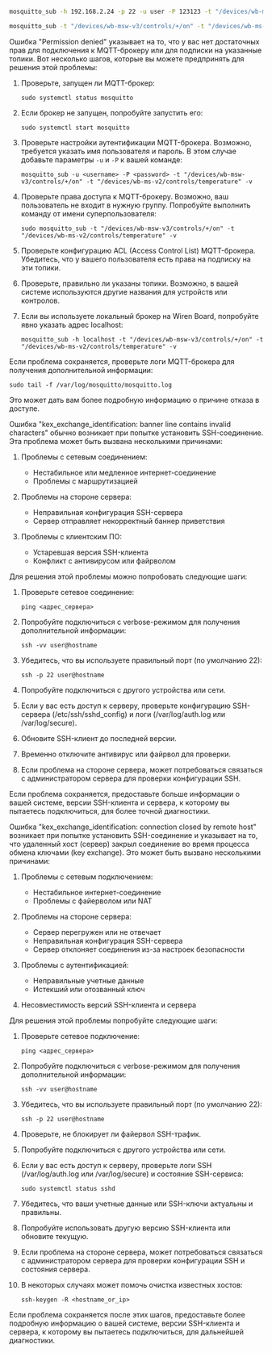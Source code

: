 ```bash
mosquitto_sub -h 192.168.2.24 -p 22 -u user -P 123123 -t "/devices/wb-msw-v3/controls/+/on" -t "/devices/wb-ms-v2/controls/temperature" -v
```

```bash
mosquitto_sub -t "/devices/wb-msw-v3/controls/+/on" -t "/devices/wb-ms-v2/controls/temperature" -v -p 1883
```

Ошибка "Permission denied" указывает на то, что у вас нет достаточных прав для подключения к MQTT-брокеру или для подписки на указанные топики. Вот несколько шагов, которые вы можете предпринять для решения этой проблемы:

1. Проверьте, запущен ли MQTT-брокер:
   ```
   sudo systemctl status mosquitto
   ```

2. Если брокер не запущен, попробуйте запустить его:
   ```
   sudo systemctl start mosquitto
   ```

3. Проверьте настройки аутентификации MQTT-брокера. Возможно, требуется указать имя пользователя и пароль. В этом случае добавьте параметры `-u` и `-P` к вашей команде:
   ```
   mosquitto_sub -u <username> -P <password> -t "/devices/wb-msw-v3/controls/+/on" -t "/devices/wb-ms-v2/controls/temperature" -v
   ```

4. Проверьте права доступа к MQTT-брокеру. Возможно, ваш пользователь не входит в нужную группу. Попробуйте выполнить команду от имени суперпользователя:
   ```
   sudo mosquitto_sub -t "/devices/wb-msw-v3/controls/+/on" -t "/devices/wb-ms-v2/controls/temperature" -v
   ```

5. Проверьте конфигурацию ACL (Access Control List) MQTT-брокера. Убедитесь, что у вашего пользователя есть права на подписку на эти топики.

6. Проверьте, правильно ли указаны топики. Возможно, в вашей системе используются другие названия для устройств или контролов.

7. Если вы используете локальный брокер на Wiren Board, попробуйте явно указать адрес localhost:
   ```
   mosquitto_sub -h localhost -t "/devices/wb-msw-v3/controls/+/on" -t "/devices/wb-ms-v2/controls/temperature" -v
   ```

Если проблема сохраняется, проверьте логи MQTT-брокера для получения дополнительной информации:

```
sudo tail -f /var/log/mosquitto/mosquitto.log
```

Это может дать вам более подробную информацию о причине отказа в доступе.

Ошибка "kex_exchange_identification: banner line contains invalid characters" обычно возникает при попытке установить SSH-соединение. Эта проблема может быть вызвана несколькими причинами:

1. Проблемы с сетевым соединением:
   - Нестабильное или медленное интернет-соединение
   - Проблемы с маршрутизацией

2. Проблемы на стороне сервера:
   - Неправильная конфигурация SSH-сервера
   - Сервер отправляет некорректный баннер приветствия

3. Проблемы с клиентским ПО:
   - Устаревшая версия SSH-клиента
   - Конфликт с антивирусом или файрволом

Для решения этой проблемы можно попробовать следующие шаги:

1. Проверьте сетевое соединение:
   ```
   ping <адрес_сервера>
   ```

2. Попробуйте подключиться с verbose-режимом для получения дополнительной информации:
   ```
   ssh -vv user@hostname
   ```

3. Убедитесь, что вы используете правильный порт (по умолчанию 22):
   ```
   ssh -p 22 user@hostname
   ```

4. Попробуйте подключиться с другого устройства или сети.

5. Если у вас есть доступ к серверу, проверьте конфигурацию SSH-сервера (/etc/ssh/sshd_config) и логи (/var/log/auth.log или /var/log/secure).

6. Обновите SSH-клиент до последней версии.

7. Временно отключите антивирус или файрвол для проверки.

8. Если проблема на стороне сервера, может потребоваться связаться с администратором сервера для проверки конфигурации SSH.

Если проблема сохраняется, предоставьте больше информации о вашей системе, версии SSH-клиента и сервера, к которому вы пытаетесь подключиться, для более точной диагностики.

Ошибка "kex_exchange_identification: connection closed by remote host" возникает при попытке установить SSH-соединение и указывает на то, что удаленный хост (сервер) закрыл соединение во время процесса обмена ключами (key exchange). Это может быть вызвано несколькими причинами:

1. Проблемы с сетевым подключением:
   - Нестабильное интернет-соединение
   - Проблемы с файерволом или NAT

2. Проблемы на стороне сервера:
   - Сервер перегружен или не отвечает
   - Неправильная конфигурация SSH-сервера
   - Сервер отклоняет соединения из-за настроек безопасности

3. Проблемы с аутентификацией:
   - Неправильные учетные данные
   - Истекший или отозванный ключ

4. Несовместимость версий SSH-клиента и сервера

Для решения этой проблемы попробуйте следующие шаги:

1. Проверьте сетевое подключение:
   ```
   ping <адрес_сервера>
   ```

2. Попробуйте подключиться с verbose-режимом для получения дополнительной информации:
   ```
   ssh -vv user@hostname
   ```

3. Убедитесь, что вы используете правильный порт (по умолчанию 22):
   ```
   ssh -p 22 user@hostname
   ```

4. Проверьте, не блокирует ли файервол SSH-трафик.

5. Попробуйте подключиться с другого устройства или сети.

6. Если у вас есть доступ к серверу, проверьте логи SSH (/var/log/auth.log или /var/log/secure) и состояние SSH-сервиса:
   ```
   sudo systemctl status sshd
   ```

7. Убедитесь, что ваши учетные данные или SSH-ключи актуальны и правильны.

8. Попробуйте использовать другую версию SSH-клиента или обновите текущую.

9. Если проблема на стороне сервера, может потребоваться связаться с администратором сервера для проверки конфигурации SSH и состояния сервера.

10. В некоторых случаях может помочь очистка известных хостов:
    ```
    ssh-keygen -R <hostname_or_ip>
    ```

Если проблема сохраняется после этих шагов, предоставьте более подробную информацию о вашей системе, версии SSH-клиента и сервера, к которому вы пытаетесь подключиться, для дальнейшей диагностики.
